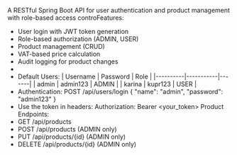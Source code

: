 A RESTful Spring Boot API for user authentication and product management with role-based access controFeatures:

- User login with JWT token generation
- Role-based authorization (ADMIN, USER)
- Product management (CRUD)
- VAT-based price calculation
- Audit logging for product changes
- 
- 
  Default Users:
  | Username | Password | Role |
  |----------|-----------|-------|
  | admin | admin123 | ADMIN |
  | karina | kupr123 | USER |
- 
  Authentication:
  POST /api/users/login
  {
  "name": "admin",
  "password": "admin123"
  }
- 
  Use the token in headers:
  Authorization: Bearer <your_token>
  Product Endpoints:
- GET /api/products
- POST /api/products (ADMIN only)
- PUT /api/products/{id} (ADMIN only)
- DELETE /api/products/{id} (ADMIN only)